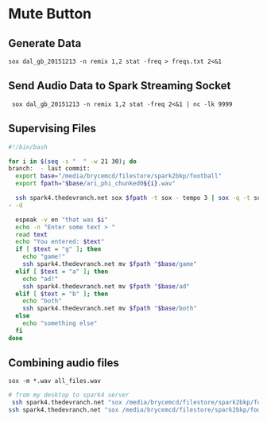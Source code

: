 # Mute Button



## Generate Data
`sox dal_gb_20151213 -n remix 1,2 stat -freq > freqs.txt 2<&1`

## Send Audio Data to Spark Streaming Socket
` sox dal_gb_20151213 -n remix 1,2 stat -freq 2<&1 | nc -lk 9999`

## Supervising Files
```bash
#!/bin/bash

for i in $(seq -s "  " -w 21 30); do
branch:  - last commit: 
  export base="/media/brycemcd/filestore/spark2bkp/football"
  export fpath="$base/ari_phi_chunked0${i}.wav"

  ssh spark4.thedevranch.net sox $fpath -t sox - tempo 3 | sox -q -t sox
- -d

  espeak -v en "that was $i"
  echo -n "Enter some text > "
  read text
  echo "You entered: $text"
  if [ $text = "g" ]; then
    echo "game!"
    ssh spark4.thedevranch.net mv $fpath "$base/game"
  elif [ $text = "a" ]; then
    echo "ad!"
    ssh spark4.thedevranch.net mv $fpath "$base/ad"
  elif [ $text = "b" ]; then
    echo "both"
    ssh spark4.thedevranch.net mv $fpath "$base/both"
  else
    echo "something else"
  fi
done
```

## Combining audio files

`sox -m *.wav all_files.wav`

```bash
# from my desktop to spark4 server
 ssh spark4.thedevranch.net "sox /media/brycemcd/filestore/spark2bkp/football/ari_phi_chunked069.wav -p" | play - -n stat -freq >/dev/null 2>&1 | nc localhost 9999
ssh spark4.thedevranch.net "sox /media/brycemcd/filestore/spark2bkp/football/game_and_ad.wav -p" | play - -n stat -freq >/dev/null 2>&1 | nc -k 10.1.2.230 9999
```

